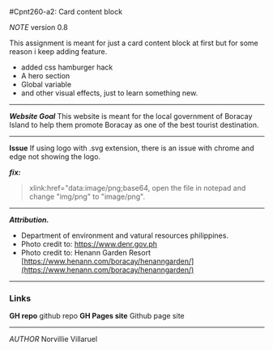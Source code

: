 

#Cpnt260-a2: Card content block

_NOTE_
version 0.8

This assignment is meant for just a card content block at first but for some reason i keep adding feature.
  - added css hamburger hack
  - A hero section
  - Global variable
  - and other visual effects, just to learn something new.

---
**_Website Goal_**
This website is meant for the local government of Boracay Island to help them promote Boracay as one of the best tourist destination.

---
**Issue**
If using logo with .svg extension, there is an issue with chrome and edge not showing the logo. 

**_fix:_**

>xlink:href="data:image/png;base64,
open the file in notepad and change  "img/png" to "image/png".


---
_**Attribution.**_
  - Department of environment and vatural resources philippines.
  - Photo credit to: https://www.denr.gov.ph
  - Photo credit to: Henann Garden Resort [https://www.henann.com/boracay/henanngarden/](https://www.henann.com/boracay/henanngarden/)



---
### Links
**GH repo**
github repo[]()
**GH Pages site**
Github page site[]()



---
*AUTHOR*
Norvillie Villaruel
